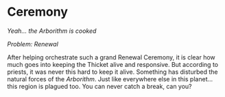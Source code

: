 # Ceremony

*Yeah... the Arborithm is cooked*

*Problem: Renewal*

After helping orchestrate such a grand Renewal Ceremony, it is clear how much goes into keeping the Thicket alive and responsive. But according to priests, it was never this hard to keep it alive. Something has disturbed the natural forces of the *Arborithm*. Just like everywhere else in this planet... this region is plagued too. You can never catch a break, can you?